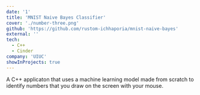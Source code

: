 ```yaml
---
date: '1'
title: 'MNIST Naive Bayes Classifier'
cover: './number-three.png'
github: 'https://github.com/rustom-ichhaporia/mnist-naive-bayes'
external: ''
tech:
  - C++
  - Cinder
company: 'UIUC'
showInProjects: true
---
```


A C++ applicaton that uses a machine learning model made from scratch to identify numbers that you draw on the screen with your mouse.
